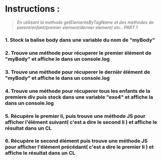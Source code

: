 # Instructions :
>*En utilisant la methode getElementsByTagName et des methodes de parent/enfant/premier element/dernier element/ etc.. PART 1*

### 1. Stock la balise body dans une variable du nom de "myBody"
### 2. Trouve une méthode pour récuperer le premier élément de "myBody" et affiche le dans un console.log
### 3. Trouve une méthode pour récuperer le dernièr élément de "myBody" et affiche le dans un console.log
### 4. Trouve une méthode pour récuperer tous les enfants de la premiere div puis stock dans une variable "exo4" et affiche la dans un console.log
### 5. Récupère le premier li, puis trouve une méthode JS pour afficher l'élément suivant( c'est a dire le second li ) et affiche le résultat dans un CL
### 6. Récupère le second élément puis trouve une méthode JS pour afficher l'élément précédant( c'est a dire le premier li ) et affiche le résultat dans un CL


